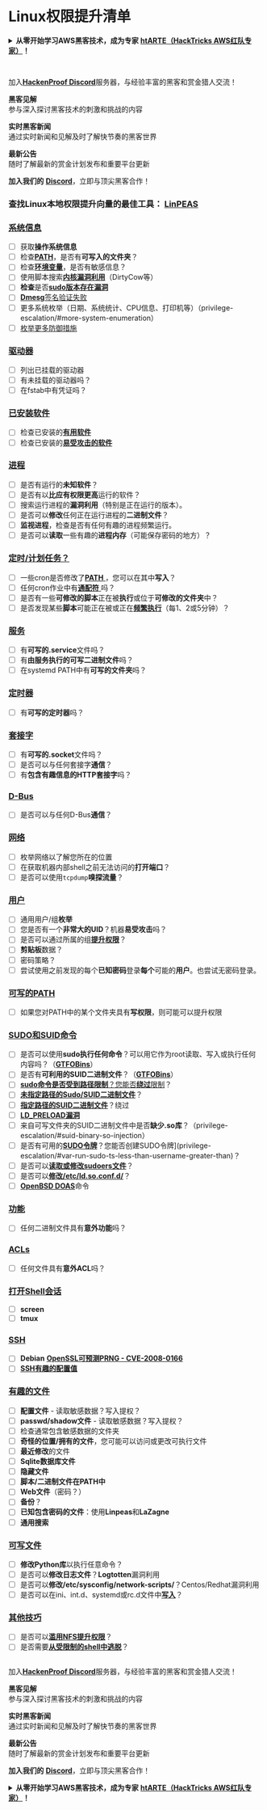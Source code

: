 # Linux权限提升清单

<details>

<summary><strong>从零开始学习AWS黑客技术，成为专家</strong> <a href="https://training.hacktricks.xyz/courses/arte"><strong>htARTE（HackTricks AWS红队专家）</strong></a><strong>！</strong></summary>

支持HackTricks的其他方式：

- 如果您想在HackTricks中看到您的**公司广告**或**下载PDF格式的HackTricks**，请查看[**订阅计划**](https://github.com/sponsors/carlospolop)!
- 获取[**官方PEASS和HackTricks周边产品**](https://peass.creator-spring.com)
- 探索[**PEASS家族**](https://opensea.io/collection/the-peass-family)，我们的独家[**NFTs**](https://opensea.io/collection/the-peass-family)
- **加入** 💬 [**Discord群**](https://discord.gg/hRep4RUj7f) 或 [**电报群**](https://t.me/peass) 或在**Twitter**上关注我们 🐦 [**@hacktricks_live**](https://twitter.com/hacktricks_live)**。**
- 通过向[**HackTricks**](https://github.com/carlospolop/hacktricks)和[**HackTricks Cloud**](https://github.com/carlospolop/hacktricks-cloud) github仓库提交PR来分享您的黑客技巧。

</details>

<figure><img src="../.gitbook/assets/image (7) (2).png" alt=""><figcaption></figcaption></figure>

<figure><img src="../../.gitbook/assets/image (1) (3) (1).png" alt=""><figcaption></figcaption></figure>

加入[**HackenProof Discord**](https://discord.com/invite/N3FrSbmwdy)服务器，与经验丰富的黑客和赏金猎人交流！

**黑客见解**\
参与深入探讨黑客技术的刺激和挑战的内容

**实时黑客新闻**\
通过实时新闻和见解及时了解快节奏的黑客世界

**最新公告**\
随时了解最新的赏金计划发布和重要平台更新

**加入我们的** [**Discord**](https://discord.com/invite/N3FrSbmwdy)，立即与顶尖黑客合作！

### **查找Linux本地权限提升向量的最佳工具：** [**LinPEAS**](https://github.com/carlospolop/privilege-escalation-awesome-scripts-suite/tree/master/linPEAS)

### [系统信息](privilege-escalation/#system-information)

- [ ] 获取**操作系统信息**
- [ ] 检查[**PATH**](privilege-escalation/#path)，是否有**可写入的文件夹**？
- [ ] 检查[**环境变量**](privilege-escalation/#env-info)，是否有敏感信息？
- [ ] 使用脚本搜索[**内核漏洞利用**](privilege-escalation/#kernel-exploits)（DirtyCow等）
- [ ] **检查**是否[**sudo版本存在漏洞**](privilege-escalation/#sudo-version)
- [ ] [**Dmesg**签名验证失败](privilege-escalation/#dmesg-signature-verification-failed)
- [ ] 更多系统枚举（日期、系统统计、CPU信息、打印机等）（privilege-escalation/#more-system-enumeration）
- [ ] [枚举更多防御措施](privilege-escalation/#enumerate-possible-defenses)

### [驱动器](privilege-escalation/#drives)

- [ ] 列出已挂载的驱动器
- [ ] 有未挂载的驱动器吗？
- [ ] 在fstab中有凭证吗？

### [**已安装软件**](privilege-escalation/#installed-software)

- [ ] 检查已安装的[**有用软件**](privilege-escalation/#useful-software)
- [ ] 检查已安装的[**易受攻击的软件**](privilege-escalation/#vulnerable-software-installed)

### [进程](privilege-escalation/#processes)

- [ ] 是否有运行的**未知软件**？
- [ ] 是否有以**比应有权限更高**运行的软件？
- [ ] 搜索运行进程的**漏洞利用**（特别是正在运行的版本）。
- [ ] 是否可以**修改**任何正在运行进程的**二进制文件**？
- [ ] **监视进程**，检查是否有任何有趣的进程频繁运行。
- [ ] 是否可以**读取**一些有趣的**进程内存**（可能保存密码的地方）？

### [定时/计划任务？](privilege-escalation/#scheduled-jobs)

- [ ] 一些cron是否修改了[**PATH** ](privilege-escalation/#cron-path)，您可以在其中**写入**？
- [ ] 任何cron作业中有[**通配符** ](privilege-escalation/#cron-using-a-script-with-a-wildcard-wildcard-injection)吗？
- [ ] 是否有一些**可修改的脚本**正在被**执行**或位于**可修改的文件夹**中？
- [ ] 是否发现某些**脚本**可能正在被或正在[**频繁执行**](privilege-escalation/#frequent-cron-jobs)（每1、2或5分钟）？

### [服务](privilege-escalation/#services)

- [ ] 有**可写的.service**文件吗？
- [ ] 有**由服务执行的可写二进制文件**吗？
- [ ] 在systemd PATH中有**可写的文件夹**吗？

### [定时器](privilege-escalation/#timers)

- [ ] 有**可写的定时器**吗？

### [套接字](privilege-escalation/#sockets)

- [ ] 有**可写的.socket**文件吗？
- [ ] 是否可以与任何套接字**通信**？
- [ ] 有**包含有趣信息的HTTP套接字**吗？

### [D-Bus](privilege-escalation/#d-bus)

- [ ] 是否可以与任何D-Bus**通信**？

### [网络](privilege-escalation/#network)

- [ ] 枚举网络以了解您所在的位置
- [ ] 在获取机器内部shell之前无法访问的**打开端口**？
- [ ] 是否可以使用`tcpdump`**嗅探流量**？

### [用户](privilege-escalation/#users)

- [ ] 通用用户/组**枚举**
- [ ] 您是否有一个**非常大的UID**？机器**易受攻击**吗？
- [ ] 是否可以通过所属的组[**提升权限**](privilege-escalation/interesting-groups-linux-pe/)？
- [ ] **剪贴板**数据？
- [ ] 密码策略？
- [ ] 尝试使用之前发现的每个**已知密码**登录**每个**可能的**用户**。也尝试无密码登录。

### [可写的PATH](privilege-escalation/#writable-path-abuses)

- [ ] 如果您对PATH中的某个文件夹具有**写权限**，则可能可以提升权限

### [SUDO和SUID命令](privilege-escalation/#sudo-and-suid)

- [ ] 是否可以使用**sudo执行任何命令**？可以用它作为root读取、写入或执行任何内容吗？（[**GTFOBins**](https://gtfobins.github.io)）
- [ ] 是否有**可利用的SUID二进制文件**？（[**GTFOBins**](https://gtfobins.github.io)）
- [ ] [**sudo命令是否受到路径限制**？您能否**绕过**限制](privilege-escalation/#sudo-execution-bypassing-paths)？
- [ ] [**未指定路径的Sudo/SUID二进制文件**](privilege-escalation/#sudo-command-suid-binary-without-command-path)？
- [ ] [**指定路径的SUID二进制文件**](privilege-escalation/#suid-binary-with-command-path)？绕过
- [ ] [**LD\_PRELOAD漏洞**](privilege-escalation/#ld\_preload)
- [ ] 来自可写文件夹的SUID二进制文件中是否**缺少.so库**？（privilege-escalation/#suid-binary-so-injection）
- [ ] 是否有可用的[**SUDO令牌**](privilege-escalation/#reusing-sudo-tokens)？您能否创建SUDO令牌](privilege-escalation/#var-run-sudo-ts-less-than-username-greater-than)？
- [ ] 是否可以[**读取或修改sudoers文件**](privilege-escalation/#etc-sudoers-etc-sudoers-d)？
- [ ] 是否可以[**修改/etc/ld.so.conf.d/**](privilege-escalation/#etc-ld-so-conf-d)？
- [ ] [**OpenBSD DOAS**](privilege-escalation/#doas)命令

### [功能](privilege-escalation/#capabilities)

- [ ] 任何二进制文件具有**意外功能**吗？

### [ACLs](privilege-escalation/#acls)

- [ ] 任何文件具有**意外ACL**吗？

### [打开Shell会话](privilege-escalation/#open-shell-sessions)

- [ ] **screen**
- [ ] **tmux**

### [SSH](privilege-escalation/#ssh)

- [ ] **Debian** [**OpenSSL可预测PRNG - CVE-2008-0166**](privilege-escalation/#debian-openssl-predictable-prng-cve-2008-0166)
- [ ] [**SSH有趣的配置值**](privilege-escalation/#ssh-interesting-configuration-values)

### [有趣的文件](privilege-escalation/#interesting-files)

- [ ] **配置文件** - 读取敏感数据？写入提权？
- [ ] **passwd/shadow文件** - 读取敏感数据？写入提权？
- [ ] 检查通常包含敏感数据的文件夹
- [ ] **奇怪的位置/拥有的文件**，您可能可以访问或更改可执行文件
- [ ] **最近修改**的文件
- [ ] **Sqlite数据库文件**
- [ ] **隐藏文件**
- [ ] **脚本/二进制文件在PATH中**
- [ ] **Web文件**（密码？）
- [ ] **备份**？
- [ ] **已知包含密码的文件**：使用**Linpeas**和**LaZagne**
- [ ] **通用搜索**

### [**可写文件**](privilege-escalation/#writable-files)

- [ ] **修改Python库**以执行任意命令？
- [ ] 是否可以**修改日志文件**？**Logtotten**漏洞利用
- [ ] 是否可以**修改/etc/sysconfig/network-scripts/**？Centos/Redhat漏洞利用
- [ ] 是否可以在ini、int.d、systemd或rc.d文件中[**写入**](privilege-escalation/#init-init-d-systemd-and-rc-d)？

### [**其他技巧**](privilege-escalation/#other-tricks)

- [ ] 是否可以[**滥用NFS提升权限**](privilege-escalation/#nfs-privilege-escalation)？
- [ ] 是否需要[**从受限制的shell中逃脱**](privilege-escalation/#escaping-from-restricted-shells)？

<figure><img src="../../.gitbook/assets/image (1) (3) (1).png" alt=""><figcaption></figcaption></figure>

加入[**HackenProof Discord**](https://discord.com/invite/N3FrSbmwdy)服务器，与经验丰富的黑客和赏金猎人交流！

**黑客见解**\
参与深入探讨黑客技术的刺激和挑战的内容

**实时黑客新闻**\
通过实时新闻和见解及时了解快节奏的黑客世界

**最新公告**\
随时了解最新的赏金计划发布和重要平台更新

**加入我们的** [**Discord**](https://discord.com/invite/N3FrSbmwdy)，立即与顶尖黑客合作！

<details>

<summary><strong>从零开始学习AWS黑客技术，成为专家</strong> <a href="https://training.hacktricks.xyz/courses/arte"><strong>htARTE（HackTricks AWS红队专家）</strong></a><strong>！</strong></summary>

支持HackTricks的其他方式：

- 如果您想在HackTricks中看到您的**公司广告**或**下载PDF格式的HackTricks**，请查看[**订阅计划**](https://github.com/sponsors/carlospolop)!
- 获取[**官方PEASS和HackTricks周边产品**](https://peass.creator-spring.com)
- 探索[**PEASS家族**](https://opensea.io/collection/the-peass-family)，我们的独家[**NFTs**](https://opensea.io/collection/the-peass-family)
- **加入** 💬 [**Discord群**](https://discord.gg/hRep4RUj7f) 或 [**电报群**](https://t.me/peass) 或在**Twitter**上关注我们 🐦 [**@hacktricks_live**](https://twitter.com/hacktricks_live)**。**
- 通过向[**HackTricks**](https://github.com/carlospolop/hacktricks)和[**HackTricks Cloud**](https://github.com/carlospolop/hacktricks-cloud) github仓库提交PR来分享您的黑客技巧。

</details>

